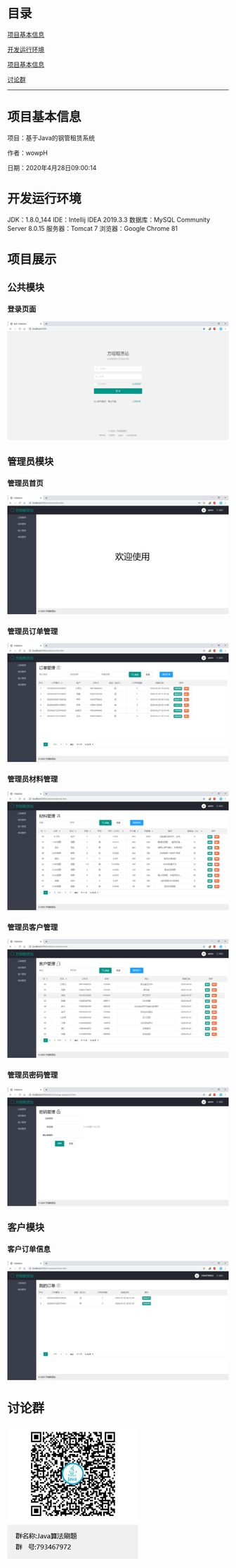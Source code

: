 # 目录

[项目基本信息](#项目基本信息)

[开发运行环境](#开发运行环境)

[项目基本信息](#项目展示)

[讨论群](#讨论群)

---

# 项目基本信息

项目：基于Java的钢管租赁系统

作者：wowpH

日期：2020年4月28日09:00:14

# 开发运行环境

JDK：1.8.0_144
IDE：Intellij IDEA 2019.3.3
数据库：MySQL Community Server 8.0.15
服务器：Tomcat 7
浏览器：Google Chrome 81

# 项目展示

## 公共模块

### 登录页面

![登录页面](项目展示/图片/login.png)

## 管理员模块

### 管理员首页

![管理员主页](项目展示/图片/admin-index.png)

### 管理员订单管理

![管理员订单管理](项目展示/图片/admin-order.png)

### 管理员材料管理

![管理员材料管理](项目展示/图片/admin-material.png)

### 管理员客户管理

![管理员客户管理](项目展示/图片/admin-customer.png)

### 管理员密码管理

![管理员密码管理](项目展示/图片/admin-password.png)

## 客户模块

### 客户订单信息

![客户订单信息](项目展示/图片/customer-order.png)

# 讨论群

![讨论群](项目展示/图片/Java算法刷题群聊二维码.png)